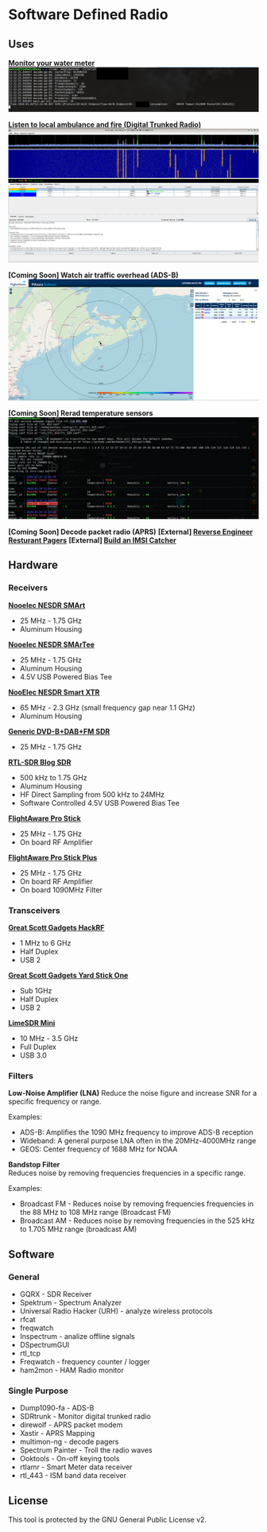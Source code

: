 # Software Defined Radio

## Uses

**[Monitor your water meter](projects/water-meter.md)**
![rtlamr](screenshots/water-meter-4.png)

**[Listen to local ambulance and fire (Digital Trunked Radio)](projects/sdrtrunk.md)**
![sdrtrunk](screenshots/sdrtrunk-5.png)

**[Coming Soon] Watch air traffic overhead (ADS-B)**
![adsb](screenshots/adsb-1.png)

**[Coming Soon] Rerad temperature sensors**
![adsb](screenshots/temp-sensor-1.png)

**[Coming Soon] Decode packet radio (APRS)**
**[External] [Reverse Engineer Resturant Pagers](https://www.rtl-sdr.com/using-a-hackrf-to-reverse-engineer-and-control-restaurant-pagers/)**
**[External] [Build an IMSI Catcher](https://harrisonsand.com/imsi-catcher/)**

## Hardware

### Receivers

**[Nooelec NESDR SMArt](https://www.nooelec.com/store/sdr/sdr-receivers/nesdr-smart-sdr.html)**

- 25 MHz - 1.75 GHz
- Aluminum Housing

**[Nooelec NESDR SMArTee](https://www.nooelec.com/store/sdr/sdr-receivers/nesdr-smart-sdr.html)**

- 25 MHz - 1.75 GHz
- Aluminum Housing
- 4.5V USB Powered Bias Tee

**[NooElec NESDR Smart XTR](https://www.nooelec.com/store/nesdr-smart-xtr.html)**

- 65 MHz - 2.3 GHz (small frequency gap near 1.1 GHz)
- Aluminum Housing

**[Generic DVD-B+DAB+FM SDR](https://www.amazon.ca/RTL-SDR-DVB-T-Stick-RTL2832U-R820T/dp/B00D3X9LR4)**

- 25 MHz - 1.75 GHz

**[RTL-SDR Blog SDR](https://www.rtl-sdr.com/buy-rtl-sdr-dvb-t-dongles/)**

- 500 kHz to 1.75 GHz
- Aluminum Housing
- HF Direct Sampling from 500 kHz to 24MHz
- Software Controlled 4.5V USB Powered Bias Tee

**[FlightAware Pro Stick](https://flightaware.com/adsb/prostick/)**

- 25 MHz - 1.75 GHz
- On board RF Amplifier

**[FlightAware Pro Stick Plus](https://flightaware.com/adsb/prostick/)**

- 25 MHz - 1.75 GHz
- On board RF Amplifier
- On board 1090MHz Filter

### Transceivers

**[Great Scott Gadgets HackRF](https://greatscottgadgets.com/hackrf/)**

- 1 MHz to 6 GHz
- Half Duplex
- USB 2

**[Great Scott Gadgets Yard Stick One](https://greatscottgadgets.com/yardstickone/)**

- Sub 1GHz
- Half Duplex
- USB 2

**[LimeSDR Mini](https://limemicro.com/products/boards/limesdr-mini/)**

- 10 MHz - 3.5 GHz
- Full Duplex
- USB 3.0

### Filters

**Low-Noise Amplifier (LNA)**
Reduce the noise figure and increase SNR for a specific frequency or range.

Examples:

- ADS-B: Amplifies the 1090 MHz frequency to improve ADS-B reception
- Wideband: A general purpose LNA often in the 20MHz-4000MHz range
- GEOS: Center frequency of 1688 MHz for NOAA

**Bandstop Filter**  
Reduces noise by removing frequencies frequencies in a specific range.

Examples:

- Broadcast FM - Reduces noise by removing frequencies frequencies in the 88 MHz to 108 MHz range (Broadcast FM)
- Broadcast AM - Reduces noise by removing frequencies in the 525 kHz to 1.705 MHz range (broadcast AM)

## Software

### General

- GQRX - SDR Receiver
- Spektrum - Spectrum Analyzer
- Universal Radio Hacker (URH) - analyze wireless protocols
- rfcat
- freqwatch
- Inspectrum - analize offline signals
- DSpectrumGUI
- rtl_tcp
- Freqwatch - frequency counter / logger
- ham2mon - HAM Radio monitor

### Single Purpose

- Dump1090-fa - ADS-B
- SDRtrunk - Monitor digital trunked radio
- direwolf - APRS packet modem
- Xastir - APRS Mapping
- multimon-ng - decode pagers
- Spectrum Painter - Troll the radio waves
- Ooktools - On-off keying tools
- rtlamr - Smart Meter data receiver
- rtl_443 - ISM band data receiver

## License

This tool is protected by the GNU General Public License v2.
